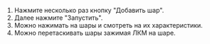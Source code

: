 1. Нажмите несколько раз кнопку "Добавить шар".
2. Далее нажмите "Запустить".
3. Можно нажимать на шары и смотреть на их характеристики.
4. Можно перетаскивать шары зажимая ЛКМ на шаре.
